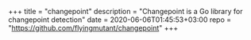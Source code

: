 +++
title = "changepoint"
description = "Changepoint is a Go library for changepoint detection"
date = 2020-06-06T01:45:53+03:00
repo = "https://github.com/flyingmutant/changepoint"
+++
